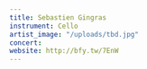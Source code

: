 ```yaml
---
title: Sebastien Gingras
instrument: Cello
artist_image: "/uploads/tbd.jpg"
concert:
website: http://bfy.tw/7EnW
---
```


